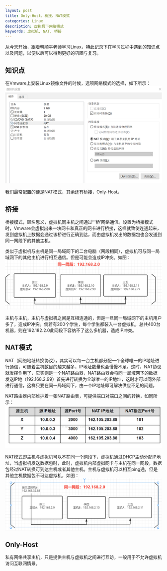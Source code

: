 ```yaml
---
layout: post
title: Only-Host、桥接、NAT模式
categories: Linux
description: 虚拟机下网络模式
keywords: 虚拟机, NAT, 桥接
---
```


从今天开始，跟着韩顺平老师学习Linux，特此记录下在学习过程中遇到的知识点以及问题，以便以后可以得到更好的巩固与复习。

## 知识点

在Vmware上安装Linux镜像文件的时候，选项网络模式的选择，如下所示：![](/images/jin/linux/nat.png)

我们最常配置的便是NAT模式，其余还有桥接，Only-Host。

## 桥接

桥接模式，顾名思义，虚拟机同主机之间通过‘’‘桥’网络通信。设置为桥接模式时，Vmware会虚拟出来一块网卡和真正的网卡进行桥接，这样就致使连通起来，发到虚拟机上数据会通过该桥进行正确到达，而由虚拟机发出的数据包也会发送到同一网段下的其他主机。

类似于虚拟机与主机是同一局域网下的二台电脑（网段相同），虚拟机可与同一局域网下的其他主机进行相互通信。但是可能会造成IP冲突。如图：![](/images/jin/linux/Snipaste_2021-08-25_21-23-06.png)

主机与主机，主机与虚拟机之间是互相连通的，但是一旦同一局域网下的主机用户多了，造成IP冲突。倘若有200个学生，每个学生都装入一台虚拟机，总共400台机器，则在192.182.2.0此网段下容纳不了这么多机器，造成IP冲突。

## NAT模式

NAT（网络地址转换协议），其实可以每一台主机都分配一个全球唯一的IP地址进行通信，可随着主机数目的越来越多，IP地址数量也会慢慢不足。这时，NAT协议就发挥作用了，它实则是一个NAT路由器，NAT路由器会将同一局域网下的数据发送IP地（192.168.2.99）首先进行转换为全球唯一的IP地址，这时才可以同外部进行通信，这样只要在同一局域网下，由一个IP地址即可解决供应不足的问题。

NAT路由器内部维护着一张NAT路由表，可提供端口对端口之间的转换，如同所示：![](/images/jin/linux/Snipaste_2021-08-25_21-45-37.png)

NAT模式即主机与虚拟机可以不在同一个网段下，虚拟机通过DHCP主动分配IP地址，当虚拟机发送数据包时，此时，虚拟机内部虚拟网卡与主机在同一网段，数据包经过NAT转换可到达主机或者其他主机。主机与虚拟机可以相互ping通，但是其他主机数据包不可达虚拟机，如图：![](/images/jin/linux/Snipaste_2021-08-25_21-57-30.png)

## Only-Host

私有网络共享主机，只是提供主机与虚拟机之间进行互访，一般用于不允许虚拟机访问互联网情景。

